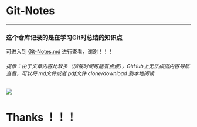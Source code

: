 # Git-Notes

------

### 这个仓库记录的是在学习Git时总结的知识点



可进入到  [Git-Notes.md](https://github.com/heiye-vn/New-Git-Notes/blob/master/Notes.md)  进行查看，谢谢！！！

###### 提示：由于文章内容比较多（加载时间可能有点慢），GitHub上无法根据内容导航查看，可以将 md文件或者 pdf文件 clone/download 到本地阅读



![](https://timgsa.baidu.com/timg?image&quality=80&size=b9999_10000&sec=1566114649550&di=383bd3cab8d01efa69cb63a6b974bd70&imgtype=0&src=http%3A%2F%2Fimg.mp.itc.cn%2Fupload%2F20170714%2F1eed483f1874437990ad84c50ecfc82a_th.jpg)



# Thanks ！！！
